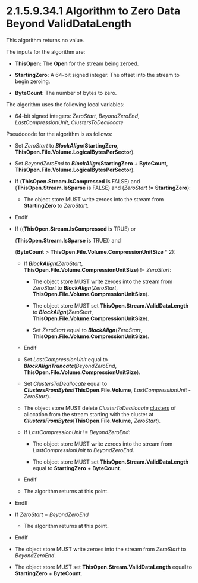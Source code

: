 <html dir="LTR" xmlns:mshelp="http://msdn.microsoft.com/mshelp" xmlns:ddue="http://ddue.schemas.microsoft.com/authoring/2003/5" xmlns:xlink="http://www.w3.org/1999/xlink" xmlns:tool="http://www.microsoft.com/tooltip">
    <head>
        <meta http-equiv="Content-Type" content="text/html; CHARSET=utf-8"></meta>
        <meta name="save" content="history"></meta>
        <title>2.1.5.9.34.1 Algorithm to Zero Data Beyond ValidDataLength</title>
        <xml>
            <mshelp:toctitle title="2.1.5.9.34.1 Algorithm to Zero Data Beyond ValidDataLength"></mshelp:toctitle>
            <mshelp:rltitle title="[MS-FSA]: Algorithm to Zero Data Beyond ValidDataLength"></mshelp:rltitle>
            <mshelp:keyword index="A" term="20ebd42d-8556-4191-bb60-f35383672c93"></mshelp:keyword>
            <mshelp:attr name="DCSext.ContentType" value="open specification"></mshelp:attr>
            <mshelp:attr name="AssetID" value="20ebd42d-8556-4191-bb60-f35383672c93"></mshelp:attr>
            <mshelp:attr name="TopicType" value="kbRef"></mshelp:attr>
            <mshelp:attr name="DCSext.Title" value="[MS-FSA]: Algorithm to Zero Data Beyond ValidDataLength" />
        </xml>
    </head>
    <body>
        <div id="header">
            <h1 class="heading">2.1.5.9.34.1 Algorithm to Zero Data Beyond ValidDataLength</h1>
        </div>
        <div id="mainSection">
            <div id="mainBody">
                <div id="allHistory" class="saveHistory"></div>
                <div id="sectionSection0" class="section" name="collapseableSection">
                    

<p>This algorithm returns no value.</p>

<p>The inputs for the algorithm are:</p>

<ul><li><p><span><span> 
</span></span><b>ThisOpen:</b> The <b>Open</b> for the stream being zeroed.</p>

</li><li><p><span><span> 
</span></span><b>StartingZero:</b> A 64-bit signed integer. The offset into the
stream to begin zeroing.</p>

</li><li><p><span><span> 
</span></span><b>ByteCount:</b> The number of bytes to zero.</p>

</li></ul><p>The algorithm uses the following local variables:</p>

<ul><li><p><span><span> 
</span></span>64-bit signed integers: <i>ZeroStart</i>, <i>BeyondZeroEnd</i>, <i>LastCompressionUnit</i>,
<i>ClustersToDeallocate</i></p>

</li></ul><p>Pseudocode for the algorithm is as follows:</p>

<ul><li><p><span><span> 
</span></span>Set <i>ZeroStart</i> to <b><i>BlockAlign</i></b>(<b>StartingZero</b>,
<b>ThisOpen.File.Volume.LogicalBytesPerSector</b>).</p>

</li><li><p><span><span> 
</span></span>Set <i>BeyondZeroEnd</i> to <b><i>BlockAlign</i></b>(<b>StartingZero</b>
+ <b>ByteCount</b>, <b>ThisOpen.File.Volume.LogicalBytesPerSector</b>).</p>

</li><li><p><span><span> 
</span></span>If (<b>ThisOpen.Stream.IsCompressed</b> is FALSE) and (<b>ThisOpen.Stream.IsSparse</b>
is FALSE) and (<i>ZeroStart</i> != <b>StartingZero</b>):</p>

<ul><li><p><span><span>  </span></span>The
object store MUST write zeroes into the stream from <b>StartingZero</b> to <i>ZeroStart</i>.</p>

</li></ul></li><li><p><span><span> 
</span></span>EndIf</p>

</li><li><p><span><span> 
</span></span>If ((<b>ThisOpen.Stream.IsCompressed</b> is TRUE) or</p>

<p>(<b>ThisOpen.Stream.IsSparse</b>
is TRUE)) and</p>

<p>(<b>ByteCount</b> &gt; <b>ThisOpen.File.Volume.CompressionUnitSize</b>
* 2):</p>

<ul><li><p><span><span>  </span></span>If <b><i>BlockAlign</i></b>(<i>ZeroStart</i>,
<b>ThisOpen.File.Volume.CompressionUnitSize</b>) != <i>ZeroStart</i>:</p>

<ul><li><p><span><span> 
</span></span>The object store MUST write zeroes into the stream from <i>ZeroStart</i>
to <b><i>BlockAlign</i></b>(<i>ZeroStart</i>, <b>ThisOpen.File.Volume.CompressionUnitSize</b>).</p>

</li><li><p><span><span> 
</span></span>The object store MUST set <b>ThisOpen.Stream.ValidDataLength</b>
to <b><i>BlockAlign</i></b>(<i>ZeroStart</i>, <b>ThisOpen.File.Volume.CompressionUnitSize</b>).</p>

</li><li><p><span><span> 
</span></span>Set <i>ZeroStart</i> equal to <b><i>BlockAlign</i></b>(<i>ZeroStart</i>,
<b>ThisOpen.File.Volume.CompressionUnitSize</b>).</p>

</li></ul></li><li><p><span><span>  </span></span>EndIf</p>

</li><li><p><span><span>  </span></span>Set
<i>LastCompressionUnit</i> equal to <b><i>BlockAlignTruncate</i></b>(<i>BeyondZeroEnd</i>,
<b>ThisOpen.File.Volume.CompressionUnitSize</b>).</p>

</li><li><p><span><span>  </span></span>Set
<i>ClustersToDeallocate</i> equal to <b><i>ClustersFromBytes</i></b>(<b>ThisOpen.File.Volume</b>,
<i>LastCompressionUnit</i> - <i>ZeroStart</i>).</p>

</li><li><p><span><span>  </span></span>The
object store MUST delete <i>ClusterToDeallocate</i> <a href="682f0f59-385c-4351-b81a-3b234f53db03.md#gt_feef37b3-c173-4f51-aab6-b55a6366259b">clusters</a> of allocation from
the stream starting with the cluster at <b><i>ClustersFromBytes</i></b>(<b>ThisOpen.File.Volume</b>,
<i>ZeroStart</i>).</p>

</li><li><p><span><span>  </span></span>If <i>LastCompressionUnit</i>
!= <i>BeyondZeroEnd</i>:</p>

<ul><li><p><span><span> 
</span></span>The object store MUST write zeroes into the stream from <i>LastCompressionUnit</i>
to <i>BeyondZeroEnd</i>.</p>

</li><li><p><span><span> 
</span></span>The object store MUST set <b>ThisOpen.Stream.ValidDataLength</b>
equal to <b>StartingZero</b> + <b>ByteCount</b>.</p>

</li></ul></li><li><p><span><span>  </span></span>EndIf</p>

</li><li><p><span><span>  </span></span>The
algorithm returns at this point.</p>

</li></ul></li><li><p><span><span> 
</span></span>EndIf</p>

</li><li><p><span><span> 
</span></span>If <i>ZeroStart</i> = <i>BeyondZeroEnd</i></p>

<ul><li><p><span><span>  </span></span>The
algorithm returns at this point.</p>

</li></ul></li><li><p><span><span> 
</span></span>EndIf</p>

</li><li><p><span><span> 
</span></span>The object store MUST write zeroes into the stream from <i>ZeroStart</i>
to <i>BeyondZeroEnd</i>.</p>

</li><li><p><span><span> 
</span></span>The object store MUST set <b>ThisOpen.Stream.ValidDataLength</b>
equal to <b>StartingZero</b> + <b>ByteCount</b>.</p>

</li></ul>
                </div>
            </div>
        </div>
    </body>
</html>